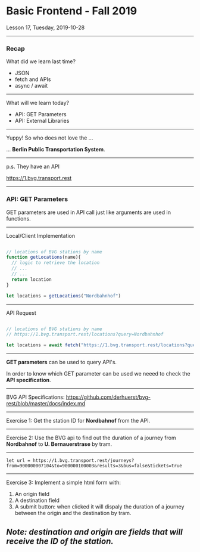 <!-- .slide: id="lesson17" -->

# Basic Frontend - Fall 2019

Lesson 17, Tuesday, 2019-10-28

---

### Recap

What did we learn last time?

 * JSON
 * fetch and APIs
 * async / await


---

What will we learn today?

 * API: GET Parameters
 * API: External Libraries

---

Yuppy! So who does not love the ...

... **Berlin Public Transportation System**.


---

p.s. They have an API

https://1.bvg.transport.rest


---

### API: GET Parameters

GET parameters are used in API call just like arguments are used in functions.

---

Local/Client Implementation

```js

// locations of BVG stations by name
function getLocations(name){
  // logic to retrieve the location
  // ...
  // ...
  return location
}

let locations = getLocations("Nordbahnhof")
```

---

API Request

```js

// locations of BVG stations by name
// https://1.bvg.transport.rest/locations?query=Nordbahnhof

let locations = await fetch("https://1.bvg.transport.rest/locations?query=Nordbahnhof")
```

---

**GET parameters** can be used to query API's.

In order to know which GET parameter can be used we neeed to 
check the **API specification**. 

---

BVG API Specifications:
https://github.com/derhuerst/bvg-rest/blob/master/docs/index.md

---

Exercise 1: Get the station ID for **Nordbahnof** from the API.

---

Exercise 2: Use the BVG api to find out the duration of a journey 
from **Nordbahnof** to **U. Bernauerstrase** by tram.

---

```
let url = https://1.bvg.transport.rest/journeys?from=900000007104&to=900000100003&results=3&bus=false&tickets=true

```

---

Exercise 3: Implement a simple html form with:
1. An origin field
2. A destination field
3. A submit button: when clicked it will dispaly the duration of a journey between the origin and the destination
by tram. 

*Note: destination and origin are fields that will receive the ID of the station.*
---





